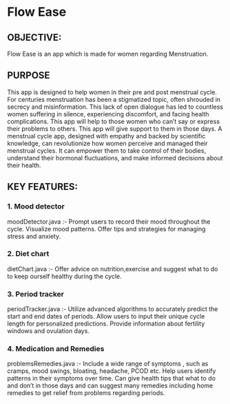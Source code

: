 # Flow Ease 
## OBJECTIVE:
Flow Ease is an app which is made for women regarding Menstruation. 

## PURPOSE
This app is designed to help women in their pre and post menstrual cycle. For centuries menstruation has been a stigmatized topic, often shrouded in secrecy and misinformation. This lack of open dialogue has led to countless women suffering in silence, experiencing discomfort, and facing health complications. This app will help to those women who can’t say or express their problems to others. This app will give support to them in those days.
A menstrual cycle app, designed with empathy and backed by scientific knowledge, can revolutionize how women perceive and managed their menstrual cycles. It can empower them to take control of their bodies, understand their hormonal fluctuations, and make informed decisions about their health.

## KEY FEATURES:                                 
### 1. Mood detector
moodDetector.java :- Prompt users to record their mood throughout the cycle. Visualize mood patterns. Offer tips and strategies for managing stress and anxiety.
### 2. Diet chart
dietChart.java :-  Offer advice on nutrition,exercise and suggest what to do to keep ourself healthy during the cycle.
### 3. Period tracker
periodTracker.java :- Utilize advanced algorithms to accurately predict the start and end dates of periods. Allow users to input their unique cycle length for personalized predictions. Provide information about fertility windows and ovulation days.
### 4. Medication and Remedies
problemsRemedies.java :- Include a wide range of symptoms , such as cramps, mood swings, bloating, headache, PCOD etc. Help users identify patterns in their symptoms over time. Can give health tips that what to do and don’t in those days and can suggest many remedies including home remedies to get relief from problems regarding periods.






                                                          



